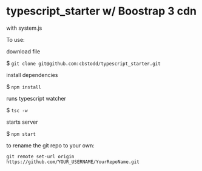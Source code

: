 # typescript_starter w/ Boostrap 3 cdn

with system.js

To use:

download file     

$ `git clone git@github.com:cbstodd/typescript_starter.git`
    
install dependencies

$ `npm install` 

runs typescript watcher

$ `tsc -w`
 
starts server

$ `npm start` 

to rename the git repo to your own:

`git remote set-url origin https://github.com/YOUR_USERNAME/YourRepoName.git`
